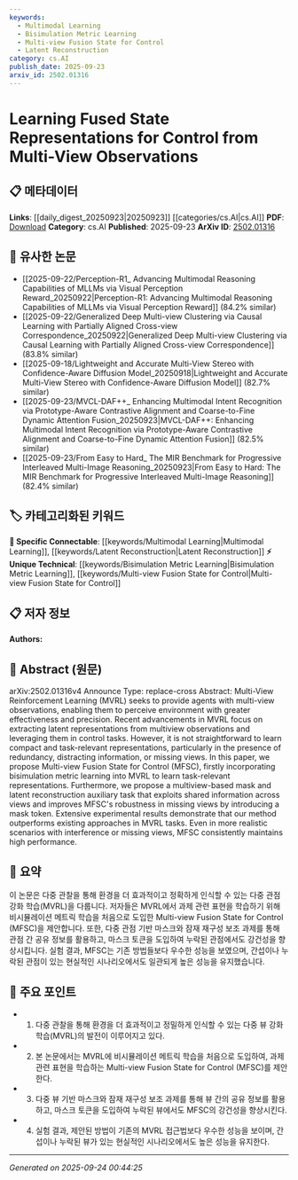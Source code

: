 ```yaml
---
keywords:
  - Multimodal Learning
  - Bisimulation Metric Learning
  - Multi-view Fusion State for Control
  - Latent Reconstruction
category: cs.AI
publish_date: 2025-09-23
arxiv_id: 2502.01316
---
```


<!-- KEYWORD_LINKING_METADATA:
{
  "processed_timestamp": "2025-09-24T00:44:25.980321",
  "vocabulary_version": "1.0",
  "selected_keywords": [
    "Multimodal Learning",
    "Bisimulation Metric Learning",
    "Multi-view Fusion State for Control",
    "Latent Reconstruction"
  ],
  "rejected_keywords": [],
  "similarity_scores": {
    "Multimodal Learning": 0.8,
    "Bisimulation Metric Learning": 0.78,
    "Multi-view Fusion State for Control": 0.82,
    "Latent Reconstruction": 0.77
  },
  "extraction_method": "AI_prompt_based",
  "budget_applied": true,
  "candidates_json": {
    "candidates": [
      {
        "surface": "Multi-View Reinforcement Learning",
        "canonical": "Multimodal Learning",
        "aliases": [
          "MVRL"
        ],
        "category": "specific_connectable",
        "rationale": "Connects to the concept of using multiple data modalities, which is central to the paper's approach.",
        "novelty_score": 0.55,
        "connectivity_score": 0.88,
        "specificity_score": 0.7,
        "link_intent_score": 0.8
      },
      {
        "surface": "Bisimulation Metric Learning",
        "canonical": "Bisimulation Metric Learning",
        "aliases": [],
        "category": "unique_technical",
        "rationale": "Introduces a novel approach for learning task-relevant representations in the context of control tasks.",
        "novelty_score": 0.75,
        "connectivity_score": 0.6,
        "specificity_score": 0.85,
        "link_intent_score": 0.78
      },
      {
        "surface": "Multi-view Fusion State for Control",
        "canonical": "Multi-view Fusion State for Control",
        "aliases": [
          "MFSC"
        ],
        "category": "unique_technical",
        "rationale": "Represents a unique method proposed in the paper, crucial for understanding the specific contributions.",
        "novelty_score": 0.8,
        "connectivity_score": 0.65,
        "specificity_score": 0.9,
        "link_intent_score": 0.82
      },
      {
        "surface": "Latent Reconstruction Auxiliary Task",
        "canonical": "Latent Reconstruction",
        "aliases": [],
        "category": "specific_connectable",
        "rationale": "Highlights an auxiliary task that enhances the robustness of the proposed method.",
        "novelty_score": 0.6,
        "connectivity_score": 0.75,
        "specificity_score": 0.78,
        "link_intent_score": 0.77
      }
    ],
    "ban_list_suggestions": [
      "method",
      "performance",
      "task"
    ]
  },
  "decisions": [
    {
      "candidate_surface": "Multi-View Reinforcement Learning",
      "resolved_canonical": "Multimodal Learning",
      "decision": "linked",
      "scores": {
        "novelty": 0.55,
        "connectivity": 0.88,
        "specificity": 0.7,
        "link_intent": 0.8
      }
    },
    {
      "candidate_surface": "Bisimulation Metric Learning",
      "resolved_canonical": "Bisimulation Metric Learning",
      "decision": "linked",
      "scores": {
        "novelty": 0.75,
        "connectivity": 0.6,
        "specificity": 0.85,
        "link_intent": 0.78
      }
    },
    {
      "candidate_surface": "Multi-view Fusion State for Control",
      "resolved_canonical": "Multi-view Fusion State for Control",
      "decision": "linked",
      "scores": {
        "novelty": 0.8,
        "connectivity": 0.65,
        "specificity": 0.9,
        "link_intent": 0.82
      }
    },
    {
      "candidate_surface": "Latent Reconstruction Auxiliary Task",
      "resolved_canonical": "Latent Reconstruction",
      "decision": "linked",
      "scores": {
        "novelty": 0.6,
        "connectivity": 0.75,
        "specificity": 0.78,
        "link_intent": 0.77
      }
    }
  ]
}
-->

# Learning Fused State Representations for Control from Multi-View Observations

## 📋 메타데이터

**Links**: [[daily_digest_20250923|20250923]] [[categories/cs.AI|cs.AI]]
**PDF**: [Download](https://arxiv.org/pdf/2502.01316.pdf)
**Category**: cs.AI
**Published**: 2025-09-23
**ArXiv ID**: [2502.01316](https://arxiv.org/abs/2502.01316)

## 🔗 유사한 논문
- [[2025-09-22/Perception-R1_ Advancing Multimodal Reasoning Capabilities of MLLMs via Visual Perception Reward_20250922|Perception-R1: Advancing Multimodal Reasoning Capabilities of MLLMs via Visual Perception Reward]] (84.2% similar)
- [[2025-09-22/Generalized Deep Multi-view Clustering via Causal Learning with Partially Aligned Cross-view Correspondence_20250922|Generalized Deep Multi-view Clustering via Causal Learning with Partially Aligned Cross-view Correspondence]] (83.8% similar)
- [[2025-09-18/Lightweight and Accurate Multi-View Stereo with Confidence-Aware Diffusion Model_20250918|Lightweight and Accurate Multi-View Stereo with Confidence-Aware Diffusion Model]] (82.7% similar)
- [[2025-09-23/MVCL-DAF++_ Enhancing Multimodal Intent Recognition via Prototype-Aware Contrastive Alignment and Coarse-to-Fine Dynamic Attention Fusion_20250923|MVCL-DAF++: Enhancing Multimodal Intent Recognition via Prototype-Aware Contrastive Alignment and Coarse-to-Fine Dynamic Attention Fusion]] (82.5% similar)
- [[2025-09-23/From Easy to Hard_ The MIR Benchmark for Progressive Interleaved Multi-Image Reasoning_20250923|From Easy to Hard: The MIR Benchmark for Progressive Interleaved Multi-Image Reasoning]] (82.4% similar)

## 🏷️ 카테고리화된 키워드
**🔗 Specific Connectable**: [[keywords/Multimodal Learning|Multimodal Learning]], [[keywords/Latent Reconstruction|Latent Reconstruction]]
**⚡ Unique Technical**: [[keywords/Bisimulation Metric Learning|Bisimulation Metric Learning]], [[keywords/Multi-view Fusion State for Control|Multi-view Fusion State for Control]]

## 📋 저자 정보

**Authors:** 

## 📄 Abstract (원문)

arXiv:2502.01316v4 Announce Type: replace-cross 
Abstract: Multi-View Reinforcement Learning (MVRL) seeks to provide agents with multi-view observations, enabling them to perceive environment with greater effectiveness and precision. Recent advancements in MVRL focus on extracting latent representations from multiview observations and leveraging them in control tasks. However, it is not straightforward to learn compact and task-relevant representations, particularly in the presence of redundancy, distracting information, or missing views. In this paper, we propose Multi-view Fusion State for Control (MFSC), firstly incorporating bisimulation metric learning into MVRL to learn task-relevant representations. Furthermore, we propose a multiview-based mask and latent reconstruction auxiliary task that exploits shared information across views and improves MFSC's robustness in missing views by introducing a mask token. Extensive experimental results demonstrate that our method outperforms existing approaches in MVRL tasks. Even in more realistic scenarios with interference or missing views, MFSC consistently maintains high performance.

## 📝 요약

이 논문은 다중 관찰을 통해 환경을 더 효과적이고 정확하게 인식할 수 있는 다중 관점 강화 학습(MVRL)을 다룹니다. 저자들은 MVRL에서 과제 관련 표현을 학습하기 위해 비시뮬레이션 메트릭 학습을 처음으로 도입한 Multi-view Fusion State for Control (MFSC)을 제안합니다. 또한, 다중 관점 기반 마스크와 잠재 재구성 보조 과제를 통해 관점 간 공유 정보를 활용하고, 마스크 토큰을 도입하여 누락된 관점에서도 강건성을 향상시킵니다. 실험 결과, MFSC는 기존 방법들보다 우수한 성능을 보였으며, 간섭이나 누락된 관점이 있는 현실적인 시나리오에서도 일관되게 높은 성능을 유지했습니다.

## 🎯 주요 포인트

- 1. 다중 관찰을 통해 환경을 더 효과적이고 정밀하게 인식할 수 있는 다중 뷰 강화 학습(MVRL)의 발전이 이루어지고 있다.
- 2. 본 논문에서는 MVRL에 비시뮬레이션 메트릭 학습을 처음으로 도입하여, 과제 관련 표현을 학습하는 Multi-view Fusion State for Control (MFSC)를 제안한다.
- 3. 다중 뷰 기반 마스크와 잠재 재구성 보조 과제를 통해 뷰 간의 공유 정보를 활용하고, 마스크 토큰을 도입하여 누락된 뷰에서도 MFSC의 강건성을 향상시킨다.
- 4. 실험 결과, 제안된 방법이 기존의 MVRL 접근법보다 우수한 성능을 보이며, 간섭이나 누락된 뷰가 있는 현실적인 시나리오에서도 높은 성능을 유지한다.


---

*Generated on 2025-09-24 00:44:25*